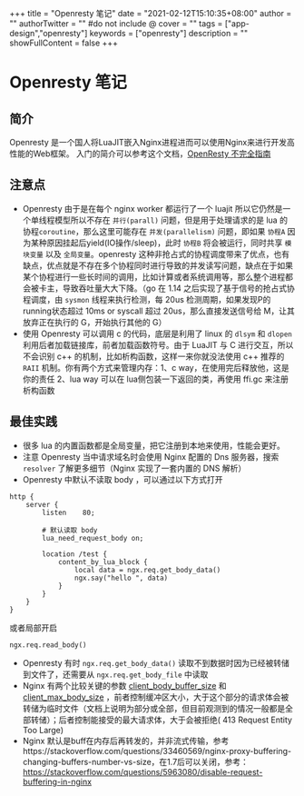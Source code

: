 +++
title = "Openresty 笔记"
date = "2021-02-12T15:10:35+08:00"
author = ""
authorTwitter = "" #do not include @
cover = ""
tags = ["app-design","openresty"]
keywords = ["openresty"]
description = ""
showFullContent = false
+++

# Openresty 笔记
## 简介
Openresty 是一个国人将LuaJIT嵌入Nginx进程进而可以使用Nginx来进行开发高性能的Web框架。
入门的简介可以参考这个文档，[OpenResty 不完全指南](https://juejin.im/entry/5ba3abd65188255c8a05f69c)

## 注意点
- Openresty 由于是在每个 nginx worker 都运行了一个 luajit 所以它仍然是一个单线程模型所以不存在 `并行(parall)` 问题，但是用于处理请求的是 lua 的 协程`coroutine`，那么这里可能存在 `并发(parallelism)` 问题，即如果 `协程A` 因为某种原因挂起后yield(IO操作/sleep)，此时 `协程B` 将会被运行，同时共享 `模块变量` 以及 `全局变量`。openresty 这种非抢占式的协程调度带来了优点，也有缺点，优点就是不存在多个协程同时进行导致的并发读写问题，缺点在于如果某个协程进行一些长时间的调用，比如计算或者系统调用等，那么整个进程都会被卡主，导致吞吐量大大下降。（go 在 1.14 之后实现了基于信号的抢占式协程调度，由 `sysmon` 线程来执行检测，每 20us 检测周期，如果发现P的running状态超过 10ms or syscall 超过 20us，那么直接发送信号给 M，让其放弃正在执行的 G，开始执行其他的 G）
- 使用 Openresty 可以调用 c 的代码，底层是利用了 linux 的 `dlsym` 和 `dlopen` 利用后者加载链接库，前者加载函数符号。由于 LuaJIT 与 C 进行交互，所以不会识别 c++ 的机制，比如析构函数，这样一来你就没法使用 c++ 推荐的 `RAII` 机制。你有两个方式来管理内存：1、c way，在使用完后释放他，这是你的责任 2、lua way 可以在 lua侧包装一下返回的类，再使用 ffi.gc 来注册析构函数

## 最佳实践
- 很多 lua 的内置函数都是全局变量，把它注册到本地来使用，性能会更好。
- 注意 Openresty 当中请求域名时会使用 Nginx 配置的 Dns 服务器，搜索 `resolver` 了解更多细节（Nginx 实现了一套内置的 DNS 解析）
- Openresty 中默认不读取 body ，可以通过以下方式打开
```
http {
    server {
        listen    80;

        # 默认读取 body
        lua_need_request_body on;

        location /test {
            content_by_lua_block {
                local data = ngx.req.get_body_data()
                ngx.say("hello ", data)
            }
        }
    }
}
```
或者局部开启
```
ngx.req.read_body()
```
- Openresty 有时 `ngx.req.get_body_data()` 读取不到数据时因为已经被转储到文件了，还需要从 `ngx.req.get_body_file` 中读取
- Nginx 有两个比较关键的参数 [client_body_buffer_size](http://nginx.org/en/docs/http/ngx_http_core_module.html#client_body_buffer_size) 和 [client_max_body_size](http://nginx.org/en/docs/http/ngx_http_core_module.html#client_max_body_size) ，前者控制缓冲区大小，大于这个部分的请求体会被转储为临时文件（文档上说明为部分或全部，但目前观测到的情况一般都是全部转储）；后者控制能接受的最大请求体，大于会被拒绝( 413 Request Entity Too Large)
- Nginx 默认是buff在内存后再转发的，并非流式传输，参考https://stackoverflow.com/questions/33460569/nginx-proxy-buffering-changing-buffers-number-vs-size，在1.7后可以关闭，参考：https://stackoverflow.com/questions/5963080/disable-request-buffering-in-nginx